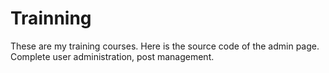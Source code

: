 # Trainning
These are my training courses.
Here is the source code of the admin page.
Complete user administration, post management.  
